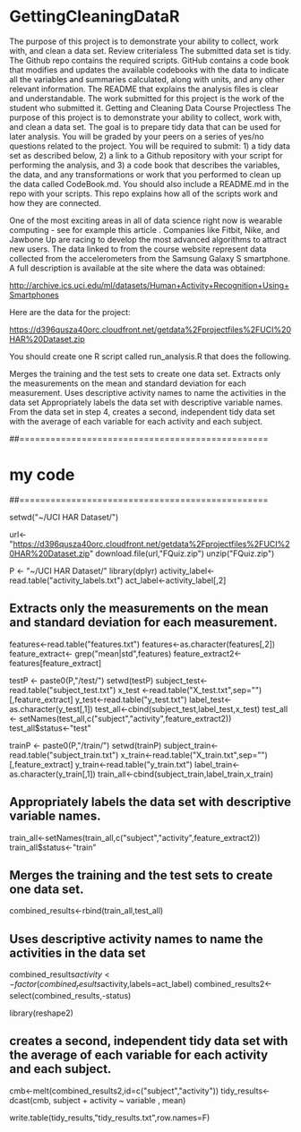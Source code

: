 # GettingCleaningDataR

The purpose of this project is to demonstrate your ability to collect, work with, and clean a data set.
Review criterialess 
The submitted data set is tidy.
The Github repo contains the required scripts.
GitHub contains a code book that modifies and updates the available codebooks with the data to indicate all the variables and summaries calculated, along with units, and any other relevant information.
The README that explains the analysis files is clear and understandable.
The work submitted for this project is the work of the student who submitted it.
Getting and Cleaning Data Course Projectless 
The purpose of this project is to demonstrate your ability to collect, work with, and clean a data set. The goal is to prepare tidy data that can be used for later analysis. You will be graded by your peers on a series of yes/no questions related to the project. You will be required to submit: 1) a tidy data set as described below, 2) a link to a Github repository with your script for performing the analysis, and 3) a code book that describes the variables, the data, and any transformations or work that you performed to clean up the data called CodeBook.md. You should also include a README.md in the repo with your scripts. This repo explains how all of the scripts work and how they are connected.

One of the most exciting areas in all of data science right now is wearable computing - see for example this article . Companies like Fitbit, Nike, and Jawbone Up are racing to develop the most advanced algorithms to attract new users. The data linked to from the course website represent data collected from the accelerometers from the Samsung Galaxy S smartphone. A full description is available at the site where the data was obtained:

http://archive.ics.uci.edu/ml/datasets/Human+Activity+Recognition+Using+Smartphones

Here are the data for the project:

https://d396qusza40orc.cloudfront.net/getdata%2Fprojectfiles%2FUCI%20HAR%20Dataset.zip

You should create one R script called run_analysis.R that does the following.

Merges the training and the test sets to create one data set.
Extracts only the measurements on the mean and standard deviation for each measurement.
Uses descriptive activity names to name the activities in the data set
Appropriately labels the data set with descriptive variable names.
From the data set in step 4, creates a second, independent tidy data set with the average of each variable for each activity and each subject.


##================================================
# my code 
##================================================



setwd("~/UCI HAR Dataset/")

url<-"https://d396qusza40orc.cloudfront.net/getdata%2Fprojectfiles%2FUCI%20HAR%20Dataset.zip"
download.file(url,"FQuiz.zip")
unzip("FQuiz.zip")


P <- "~/UCI HAR Dataset/"
library(dplyr)
activity_label<-read.table("activity_labels.txt")
act_label<-activity_label[,2]


## Extracts only the measurements on the mean and standard deviation for each measurement.
features<-read.table("features.txt")
features<-as.character(features[,2])
feature_extract<- grep("mean|std",features)
feature_extract2<-features[feature_extract]

testP <- paste0(P,"/test/")
setwd(testP)
subject_test<-read.table("subject_test.txt")
x_test <-read.table("X_test.txt",sep="")[,feature_extract]
y_test<-read.table("y_test.txt")
label_test<-as.character(y_test[,1])
test_all<-cbind(subject_test,label_test,x_test)
test_all <- setNames(test_all,c("subject","activity",feature_extract2))
test_all$status<-"test"

trainP <- paste0(P,"/train/")
setwd(trainP)
subject_train<-read.table("subject_train.txt")
x_train<-read.table("X_train.txt",sep="")[,feature_extract]
y_train<-read.table("y_train.txt")
label_train<-as.character(y_train[,1])
train_all<-cbind(subject_train,label_train,x_train)

## Appropriately labels the data set with descriptive variable names.
train_all<-setNames(train_all,c("subject","activity",feature_extract2))
train_all$status<-"train"

## Merges the training and the test sets to create one data set.
combined_results<-rbind(train_all,test_all)

## Uses descriptive activity names to name the activities in the data set
combined_results$activity<-factor(combined_results$activity,labels=act_label)
combined_results2<-select(combined_results,-status)

library(reshape2)
## creates a second, independent tidy data set with the average of each variable for each activity and each subject.
cmb<-melt(combined_results2,id=c("subject","activity"))
tidy_results<-dcast(cmb, subject + activity ~ variable , mean)

write.table(tidy_results,"tidy_results.txt",row.names=F)
